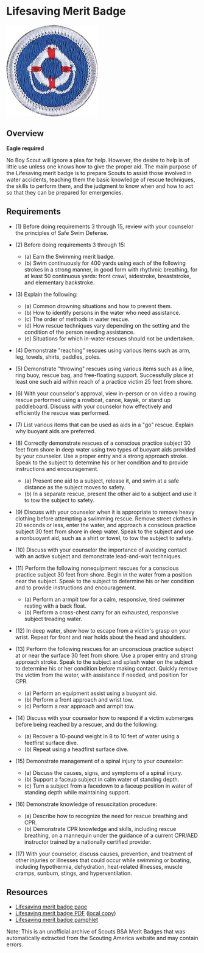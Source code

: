 

# Lifesaving Merit Badge

![Lifesaving Merit Badge](images/lifesaving-merit-badge.jpg)

## Overview

**Eagle required**

No Boy Scout will ignore a plea for help. However, the desire to help is of little use unless one knows how to give the proper aid. The main purpose of the Lifesaving merit badge is to prepare Scouts to assist those involved in water accidents, teaching them the basic knowledge of rescue techniques, the skills to perform them, and the judgment to know when and how to act so that they can be prepared for emergencies.

## Requirements

* (1) Before doing requirements 3 through 15, review with your counselor the principles of Safe Swim Defense.
* (2) Before doing requirements 3 through 15:
    * (a) Earn the Swimming merit badge.
    * (b) Swim continuously for 400 yards using each of the following strokes in a strong manner, in good form with rhythmic breathing, for at least 50 continuous yards: front crawl, sidestroke, breaststroke, and elementary backstroke.


* (3) Explain the following:
    * (a) Common drowning situations and how to prevent them.
    * (b) How to identify persons in the water who need assistance.
    * (c) The order of methods in water rescue.
    * (d) How rescue techniques vary depending on the setting and the condition of the person needing assistance.
    * (e) Situations for which in-water rescues should not be undertaken.


* (4) Demonstrate "reaching" rescues using various items such as arm, leg, towels, shirts, paddles, poles.
* (5) Demonstrate "throwing" rescues using various items such as a line, ring buoy, rescue bag, and free-floating support. Successfully place at least one such aid within reach of a practice victim 25 feet from shore.
* (6) With your counselor's approval, view in-person or on video a rowing rescue performed using a rowboat, canoe, kayak, or stand up paddleboard. Discuss with your counselor how effectively and efficiently the rescue  was performed.
* (7) List various items that can be used as aids in a "go" rescue. Explain why buoyant aids are preferred.
* (8) Correctly demonstrate rescues of a conscious practice subject 30 feet from shore in deep water using two types of buoyant aids provided by your counselor. Use a proper entry and a strong approach stroke. Speak to the subject to determine his or her condition and to provide instructions and encouragement.
    * (a) Present one aid to a subject, release it, and swim at a safe distance as the subject moves to safety.
    * (b) In a separate rescue, present the other aid to a subject and use it to tow the subject to safety.


* (9) Discuss with your counselor when it is appropriate to remove heavy clothing before attempting a swimming rescue. Remove street clothes in 20 seconds or less, enter the water, and approach a conscious practice subject 30 feet from shore in deep water. Speak to the subject and use a nonbuoyant aid, such as a shirt or towel, to tow the subject to safety.
* (10) Discuss with your counselor the importance of avoiding contact with an active subject and demonstrate lead-and-wait techniques.
* (11) Perform the following nonequipment rescues for a conscious practice subject  30 feet from shore. Begin in the water from a position near the subject.  Speak to the subject to determine his or her condition and to provide  instructions and encouragement.
    * (a) Perform an armpit tow for a calm, responsive, tired swimmer resting with a back float.
    * (b) Perform a cross-chest carry for an exhausted, responsive subject treading water.


* (12) In deep water, show how to escape from a victim's grasp on your wrist. Repeat for front and rear holds about the head and shoulders.
* (13) Perform the following rescues for an unconscious practice subject at or near the surface 30 feet from shore. Use a proper entry and strong approach stroke. Speak to the subject and splash water on the subject to determine his or her condition before making contact. Quickly remove the victim from the water, with assistance if needed, and position for CPR.
    * (a) Perform an equipment assist using a buoyant aid.
    * (b) Perform a front approach and wrist tow.
    * (c) Perform a rear approach and armpit tow.


* (14) Discuss with your counselor how to respond if a victim submerges before being reached by a rescuer, and do the following:
    * (a) Recover a 10-pound weight in 8 to 10 feet of water using a feetfirst surface dive.
    * (b) Repeat using a headfirst surface dive.


* (15) Demonstrate management of a spinal injury to your  counselor:
    * (a) Discuss the causes, signs, and symptoms of a spinal injury.
    * (b) Support a faceup subject in calm water of standing depth.
    * (c) Turn a subject from a facedown to a faceup position in water of standing depth while maintaining support.


* (16) Demonstrate knowledge of resuscitation procedure:
    * (a) Describe how to recognize the need for rescue breathing and CPR.
    * (b) Demonstrate CPR knowledge and skills, including rescue breathing, on a mannequin under the guidance of a current CPR/AED instructor trained by a nationally certified provider.


* (17) With your counselor, discuss causes, prevention, and treatment of other injuries or illnesses that could occur while swimming or boating, including hypothermia, dehydration, heat-related illnesses, muscle cramps, sunburn, stings, and hyperventilation.


## Resources

- [Lifesaving merit badge page](https://www.scouting.org/merit-badges/lifesaving/)
- [Lifesaving merit badge PDF](https://filestore.scouting.org/filestore/Merit_Badge_ReqandRes/Pamphlets/Lifesaving.pdf) ([local copy](files/lifesaving-merit-badge.pdf))
- [Lifesaving merit badge pamphlet](https://www.scoutshop.org/bsa-lifesaving-merit-badge-pamphlet-merit-badge-series-pamphlet-merit-badge-guide-and-659216.html)

Note: This is an unofficial archive of Scouts BSA Merit Badges that was automatically extracted from the Scouting America website and may contain errors.